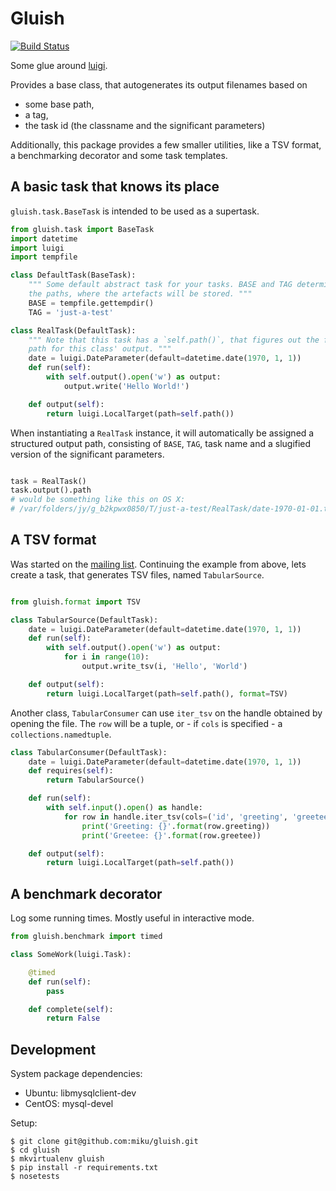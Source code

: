 Gluish
======

[![Build Status](https://travis-ci.org/miku/gluish.png)](https://travis-ci.org/miku/gluish)

Some glue around [luigi](https://github.com/spotify/luigi).

Provides a base class, that autogenerates its output filenames based on
* some base path,
* a tag,
* the task id (the classname and the significant parameters)

Additionally, this package provides a few smaller utilities, like a TSV format,
a benchmarking decorator and some task templates.


A basic task that knows its place
---------------------------------

`gluish.task.BaseTask` is intended to be used as a supertask.

```python
from gluish.task import BaseTask
import datetime
import luigi
import tempfile

class DefaultTask(BaseTask):
    """ Some default abstract task for your tasks. BASE and TAG determine
    the paths, where the artefacts will be stored. """
    BASE = tempfile.gettempdir()
    TAG = 'just-a-test'

class RealTask(DefaultTask):
    """ Note that this task has a `self.path()`, that figures out the full
    path for this class' output. """
    date = luigi.DateParameter(default=datetime.date(1970, 1, 1))
    def run(self):
        with self.output().open('w') as output:
            output.write('Hello World!')

    def output(self):
        return luigi.LocalTarget(path=self.path())
```

When instantiating a `RealTask` instance, it will automatically be assigned a
structured output path, consisting of `BASE`, `TAG`, task name and a slugified
version of the significant parameters.

```python

task = RealTask()
task.output().path
# would be something like this on OS X:
# /var/folders/jy/g_b2kpwx0850/T/just-a-test/RealTask/date-1970-01-01.tsv

```

A TSV format
------------

Was started on the
[mailing list](https://groups.google.com/forum/#!searchin/luigi-user/TSV/luigi-user/F813st16xqw/xErC6pXR8zEJ).
Continuing  the example from above, lets create a task, that generates TSV
files, named `TabularSource`.

```python

from gluish.format import TSV

class TabularSource(DefaultTask):
    date = luigi.DateParameter(default=datetime.date(1970, 1, 1))
    def run(self):
        with self.output().open('w') as output:
            for i in range(10):
                output.write_tsv(i, 'Hello', 'World')

    def output(self):
        return luigi.LocalTarget(path=self.path(), format=TSV)
```

Another class, `TabularConsumer` can use `iter_tsv` on the handle obtained
by opening the file. The `row` will be a tuple, or - if `cols` is specified -
a `collections.namedtuple`.

```python
class TabularConsumer(DefaultTask):
    date = luigi.DateParameter(default=datetime.date(1970, 1, 1))
    def requires(self):
        return TabularSource()

    def run(self):
        with self.input().open() as handle:
            for row in handle.iter_tsv(cols=('id', 'greeting', 'greetee'))
                print('Greeting: {}'.format(row.greeting))
                print('Greetee: {}'.format(row.greetee))

    def output(self):
        return luigi.LocalTarget(path=self.path())

```

A benchmark decorator
---------------------

Log some running times. Mostly useful in interactive mode.


```python
from gluish.benchmark import timed

class SomeWork(luigi.Task):

    @timed
    def run(self):
        pass

    def complete(self):
        return False
```



Development
-----------

System package dependencies:

* Ubuntu: libmysqlclient-dev
* CentOS: mysql-devel

Setup:

    $ git clone git@github.com:miku/gluish.git
    $ cd gluish
    $ mkvirtualenv gluish
    $ pip install -r requirements.txt
	$ nosetests

